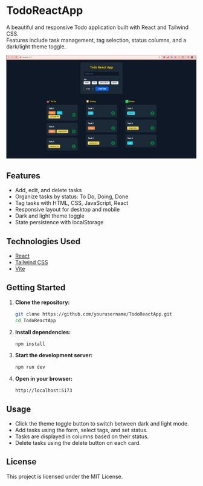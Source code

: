 # TodoReactApp

A beautiful and responsive Todo application built with React and Tailwind CSS.  
Features include task management, tag selection, status columns, and a dark/light theme toggle.

![Screenshot](image.png)

## Features

- Add, edit, and delete tasks
- Organize tasks by status: To Do, Doing, Done
- Tag tasks with HTML, CSS, JavaScript, React
- Responsive layout for desktop and mobile
- Dark and light theme toggle
- State persistence with localStorage

## Technologies Used

- [React](https://react.dev/)
- [Tailwind CSS](https://tailwindcss.com/)
- [Vite](https://vitejs.dev/)

## Getting Started

1. **Clone the repository:**
   ```bash
   git clone https://github.com/yourusername/TodoReactApp.git
   cd TodoReactApp
   ```

2. **Install dependencies:**
   ```bash
   npm install
   ```

3. **Start the development server:**
   ```bash
   npm run dev
   ```

4. **Open in your browser:**
   ```
   http://localhost:5173
   ```

## Usage

- Click the theme toggle button to switch between dark and light mode.
- Add tasks using the form, select tags, and set status.
- Tasks are displayed in columns based on their status.
- Delete tasks using the delete button on each card.

## License

This project is licensed under the MIT License.